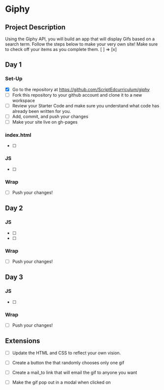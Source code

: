 # Giphy

## Project Description
Using the Giphy API, you will build an app that will display Gifs based on a search term. Follow the steps below to make your very own site! 
Make sure to check off your items as you complete them. [ ] => [x]


## Day 1
### Set-Up
- [x] Go to the repository at https://github.com/ScriptEdcurriculum/giphy
- [ ] Fork this repository to your github account and clone it to a new workspace
- [ ] Review your Starter Code and make sure you understand what code has already been written for you.
- [ ] Add, commit, and push your changes
- [ ] Make your site live on gh-pages
### index.html
- [ ] 
### JS
- [ ] 
### Wrap
- [ ] Push your changes!

## Day 2
### JS
- [ ] 
- [ ] 
### Wrap
- [ ] Push your changes!


## Day 3
### JS
- [ ] 
### Wrap
- [ ] Push your changes!

## Extensions
- [ ] Update the HTML and CSS to reflect your own vision.
- [ ] Create a button the that randomly chooses only one gif
- [ ] Create a mail_to link that will email the gif to anyone you want
- [ ] Make the gif pop out in a modal when clicked on

